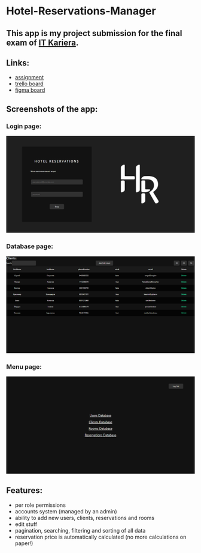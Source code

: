# Hotel-Reservations-Manager

## This app is my project submission for the final exam of [IT Kariera](https://it-kariera.mon.bg/).

## Links:
- [assignment](https://docs.google.com/document/d/1Kb8cbh-3S8UdPHhTj4aNlfldotqDfyrVNw7HnTL6IMo/edit?usp=sharing)
- [trello board](https://trello.com/b/mQDsxIQo/hotel-reservations-manager-it-kariera)
- [figma board](https://www.figma.com/file/PM2A9VMzNTJZodFf0DYw9Y/Hotel-Reservations-Manager-Design?node-id=0%3A1)


## Screenshots of the app:
### Login page:
![Screenshot of login page](./home.png)
### Database page:
![Screenshot of database base showing data](./db.png)
### Menu page:
![Screenshot of menu page](./menu.png)

## Features:
- per role permissions
- accounts system (managed by an admin)
- ability to add new users, clients, reservations and rooms
- edit stuff 
- pagination, searching, filtering and sorting of all data
- reservation price is automatically calculated (no more calculations on paper!)
